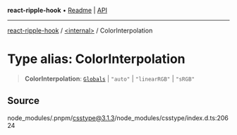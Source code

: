 **react-ripple-hook** • [Readme](../../README.md) \| [API](../../globals.md)

---

[react-ripple-hook](../../README.md) / [\<internal\>](../README.md) / ColorInterpolation

# Type alias: ColorInterpolation

> **ColorInterpolation**: [`Globals`](Globals.md) \| `"auto"` \| `"linearRGB"` \| `"sRGB"`

## Source

node_modules/.pnpm/csstype@3.1.3/node_modules/csstype/index.d.ts:20624
